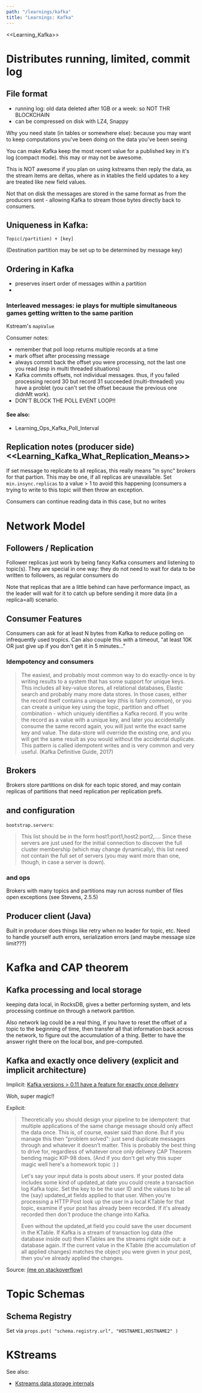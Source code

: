 ```yaml
---
path: "/learnings/kafka"
title: "Learnings: Kafka"
---
```


<<Learning_Kafka>>

# Distributes running, limited, commit log

## File format
  * running log: old data deleted after 1GB or a week: so NOT THR BLOCKCHAIN
  * can be compressed on disk with LZ4, Snappy

Why you need state (in tables or somewhere else): because you may want to keep computations you've been doing on the data you've been seeing

You can make Kafka keep the most recent value for a published key in it's log (compact mode). this may or may not be awesome.

This is NOT awesome if you plan on using kstreams then reply the data, as the stream items are deltas, where as in ktables the field updates to a key are treated like new field values.

Not that on disk the messages are stored in the same format as from the producers sent - allowing Kafka to stream those bytes directly back to consumers.


## Uniqueness in Kafka:
  
    Topic(/partition) + [key]
 
 
(Destination partition may be set up to be determined by message key)
 
## Ordering in Kafka

  * preserves insert order of messages within a partition
  * 

### Interleaved messages: ie plays for multiple simultaneous games getting written to the same parition

Kstream's `mapValue`


Consumer notes:
  * remember that poll loop returns multiple records at a time
  * mark offset after processing message
  * always commit back the offset you were processing, not the last one you read (esp in multi threaded situations)
  * Kafka commits offsets, not individual messages. thus, if you failed processing record 30 but record 31 succeeded (multi-threaded) you have a problet (you can't set the offset because the previous one didnMt work).
   * DON'T BLOCK THE POLL EVENT LOOP!!
   
#### See also:

  * Learning_Ops_Kafka_Poll_Interval

## Replication notes (producer side) <<Learning_Kafka_What_Replication_Means>>

If set message to replicate to all replicas, this really means "in sync" brokers for that partion. This may be one, if all replicas are unavailable. Set `min.insync.replicas` to a value > 1 to avoid this happening (consumers a trying to write to this topic will then throw an exception.

Consumers can continue reading data in this case, but no writes

# Network Model

## Followers / Replication

Follower replicas just work by being fancy Kafka consumers and listening to topic(s).
They are special in one way: they do not need to wait for data to be written to followers, as regular consumers do

Note that replicas that are a little behind can have performance impact, as the leader will wait for it to catch up before sending it more data (in a replica=all) scenario.

## Consumer Features

Consumers can ask for at least N bytes from Kafka to reduce polling on infrequently used tropics.
Can also couple this with a timeout, "at least 10K OR just give up if you don't get it in 5 minutes..."

### Idempotency and consumers

> The easiest, and probably most common way to do exactly-once is by writing results to a system that has some support for unique keys. This includes all key-value stores, all relational databases, Elastic search and probably many more data stores. In those cases, either the record itself contains a unique key (this is fairly common), or you can create a unique key using the topic, partition and offset combination - which uniquely identifies a Kafka record. If you write the record as a value with a unique key, and later you accidentally consume the same record again, you will just write the exact same key and value. The data-store will override the existing one, and you will get the same result as you would without the accidental duplicate. This pattern is called idempotent writes and is very common and very useful.
(Kafka Definitive Guide, 2017)


## Brokers 

Brokers store partitions on disk for each topic stored, and may contain replicas of partitions that need replication per replication prefs.

## and configuration

`bootstrap.servers`: 

> This list should be in the form host1:port1,host2:port2,.... Since these servers are just used for the initial 
> connection to discover the full cluster membership (which may change dynamically), this list need not contain the full
> set of servers (you may want more than one, though, in case a server is down).


### and ops

Brokers with many topics and partitions may run across number of files open exceptions (see Stevens, 2.5.5)

## Producer client (Java)

Built in producer does things like retry when no leader for topic, etc. Need to handle yourself auth errors, serialization errors (and maybe message size limit???)

# Kafka and CAP theorem

## Kafka processing and local storage

keeping data local, in RocksDB, gives a better performing system, and lets processing continue on through a network partition.

Also network lag could be a real thing, if you have to reset the offset of a topic to the beginning of time, then transfer all that information back across the network, to figure out the accumulation of a thing. Better to have the answer right there on the local box, and pre-computed.

## Kafka and exactly once delivery (explicit and implicit architecture)

Implicit: [Kafka versions > 0.11 have a feature for exactly once delivery](https://www.confluent.io/blog/exactly-once-semantics-are-possible-heres-how-apache-kafka-does-it/)

Woh, super magic!!

Explicit: 

> Theoretically you should design your pipeline to be idempotent: that
> multiple applications of the same change message should only affect the
> data once. This is, of course, easier said than done. But if you manage
> this then "problem solved": just send duplicate messages through and
> whatever it doesn't matter. This is probably the best thing to drive
> for, regardless of whatever once only delivery CAP Theorem bending magic
> KIP-98 does. (And if you don't get why this super magic well here's a
> homework topic :) )
> 
> Let's say your input data is posts about users. If your posted data
> includes some kind of updated_at date you could create a transaction log
> Kafka topic. Set the key to be the user ID and the values to be all the
> (say) updated_at fields applied to that user. When you're processing a
> HTTP Post look up the user in a local KTable for that topic, examine if
> your post has already been recorded. If it's already recorded then don't
> produce the change into Kafka.
> 
> Even without the updated_at field you could save the user document in
> the KTable. If Kafka is a stream of transaction log data (the database
> inside out) then KTables are the streams right side out: a database
> again. If the current value in the KTable (the accumulation of all
> applied changes) matches the object you were given in your post, then
> you've already applied the changes.

Source: [(me on stackoverflow)](https://stackoverflow.com/a/48472218/224334)


# Topic Schemas

## Schema Registry

Set via `props.put( "schema.registry.url", "HOSTNAME1,HOSTNAME2" )`

# KStreams

See also:

  * [Kstreams data storage internals](https://cwiki.apache.org/confluence/display/KAFKA/Kafka+Streams+Internal+Data+Management)
  
